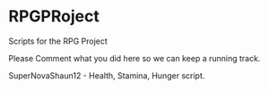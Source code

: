 # RPGPRoject
Scripts for the RPG Project

Please Comment what you did here so we can keep a running track.

SuperNovaShaun12 - Health, Stamina, Hunger script.
